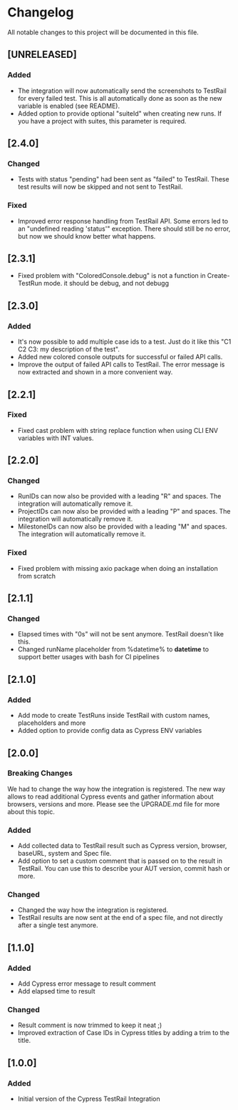 # Changelog

All notable changes to this project will be documented in this file.

## [UNRELEASED]

### Added

- The integration will now automatically send the screenshots to TestRail for every failed test. This is all automatically done as soon as the new variable is enabled (see README).
- Added option to provide optional "suiteId" when creating new runs. If you have a project with suites, this parameter is required.

## [2.4.0]

### Changed

- Tests with status "pending" had been sent as "failed" to TestRail. These test results will now be skipped and not sent to TestRail.

### Fixed

- Improved error response handling from TestRail API. Some errors led to an "undefined reading 'status'" exception. There should still be no error, but now we should know better what happens.

## [2.3.1]

- Fixed problem with "ColoredConsole.debug" is not a function in Create-TestRun mode. it should be debug, and not debugg

## [2.3.0]

### Added

- It's now possible to add multiple case ids to a test. Just do it like this "C1 C2 C3: my description of the test".
- Added new colored console outputs for successful or failed API calls.
- Improve the output of failed API calls to TestRail. The error message is now extracted and shown in a more convenient way.

## [2.2.1]

### Fixed

- Fixed cast problem with string replace function when using CLI ENV variables with INT values.

## [2.2.0]

### Changed

- RunIDs can now also be provided with a leading "R" and spaces. The integration will automatically remove it.
- ProjectIDs can now also be provided with a leading "P" and spaces. The integration will automatically remove it.
- MilestoneIDs can now also be provided with a leading "M" and spaces. The integration will automatically remove it.

### Fixed

- Fixed problem with missing axio package when doing an installation from scratch

## [2.1.1]

### Changed

- Elapsed times with "0s" will not be sent anymore. TestRail doesn't like this.
- Changed runName placeholder from %datetime% to __datetime__ to support better usages with bash for CI pipelines

## [2.1.0]

### Added

- Add mode to create TestRuns inside TestRail with custom names, placeholders and more
- Added option to provide config data as Cypress ENV variables

## [2.0.0]

### Breaking Changes

We had to change the way how the integration is registered.
The new way allows to read additional Cypress events and gather information about browsers, versions and more.
Please see the UPGRADE.md file for more about this topic.

### Added

- Add collected data to TestRail result such as Cypress version, browser, baseURL, system and Spec file.
- Add option to set a custom comment that is passed on to the result in TestRail. You can use this to describe your AUT version, commit hash or more.

### Changed

- Changed the way how the integration is registered.
- TestRail results are now sent at the end of a spec file, and not directly after a single test anymore.

## [1.1.0]

### Added

- Add Cypress error message to result comment
- Add elapsed time to result

### Changed

- Result comment is now trimmed to keep it neat ;)
- Improved extraction of Case IDs in Cypress titles by adding a trim to the title.

## [1.0.0]

### Added

- Initial version of the Cypress TestRail Integration

